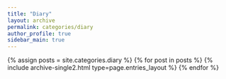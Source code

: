 ```yaml
---
title: "Diary"
layout: archive
permalink: categories/diary
author_profile: true
sidebar_main: true
---
```



{% assign posts = site.categories.diary %}
{% for post in posts %} {% include archive-single2.html type=page.entries_layout %} {% endfor %}